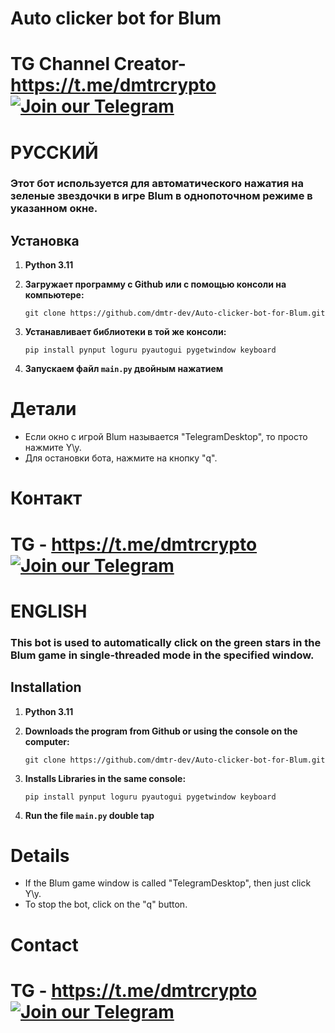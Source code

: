 # Auto clicker bot for Blum

# TG Channel Creator- https://t.me/dmtrcrypto [![Join our Telegram](https://img.shields.io/badge/Telegram-2CA5E0?style=for-the-badge&logo=telegram&logoColor=white)](https://t.me/dmtrcrypto)

# РУССКИЙ

### Этот бот используется для автоматического нажатия на зеленые звездочки в игре Blum в однопоточном режиме в указанном окне.

## Установка
1. **Python 3.11**
2. **Загружает программу с Github или с помощью консоли на компьютере:**
 
    ```
    git clone https://github.com/dmtr-dev/Auto-clicker-bot-for-Blum.git
    ```
3. **Устанавливает библиотеки в той же консоли:**

    ```
    pip install pynput loguru pyautogui pygetwindow keyboard
    ```
4.  **Запускаем файл `main.py` двойным нажатием**

# Детали
- Если окно с игрой Blum называется "TelegramDesktop", то просто нажмите Y\y.
- Для остановки бота, нажмите на кнопку "q".

# Контакт
# TG - https://t.me/dmtrcrypto [![Join our Telegram](https://img.shields.io/badge/Telegram-2CA5E0?style=for-the-badge&logo=telegram&logoColor=white)](https://t.me/dmtrcrypto)


# ENGLISH

### This bot is used to automatically click on the green stars in the Blum game in single-threaded mode in the specified window.

## Installation
1. **Python 3.11**
2. **Downloads the program from Github or using the console on the computer:**
 
    ```
    git clone https://github.com/dmtr-dev/Auto-clicker-bot-for-Blum.git
    ```
3. **Installs Libraries in the same console:**

    ```
    pip install pynput loguru pyautogui pygetwindow keyboard
    ```
4.  **Run the file `main.py` double tap**

# Details
- If the Blum game window is called "TelegramDesktop", then just click Y\y.
- To stop the bot, click on the "q" button.

# Contact
# TG - https://t.me/dmtrcrypto [![Join our Telegram](https://img.shields.io/badge/Telegram-2CA5E0?style=for-the-badge&logo=telegram&logoColor=white)](https://t.me/dmtrcrypto)
